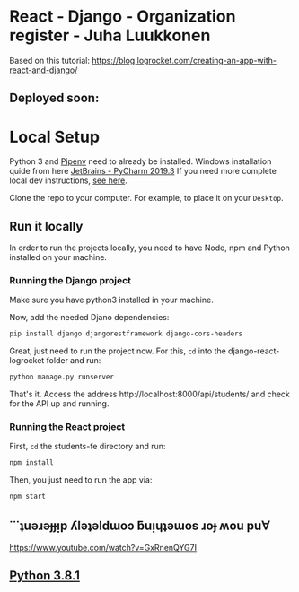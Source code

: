 # React - Django - Organization register - Juha Luukkonen

Based on this tutorial: https://blog.logrocket.com/creating-an-app-with-react-and-django/

## Deployed soon:

# Local Setup

Python 3 and [Pipenv](https://github.com/pypa/pipenv) need to already be installed. Windows installation quide from here [JetBrains - PyCharm 2019.3](https://www.jetbrains.com/help/pycharm/pipenv.html#) If you need more complete local dev instructions, [see here](https://djangoforbeginners.com/initial-setup/).

Clone the repo to your computer. For example, to place it on your `Desktop`.

## Run it locally

In order to run the projects locally, you need to have Node, npm and Python installed on your machine.

### Running the Django project

Make sure you have python3 installed in your machine.

Now, add the needed Djano dependencies:

```bash
pip install django djangorestframework django-cors-headers
```

Great, just need to run the project now. For this, `cd` into the django-react-logrocket folder and run:

```bash
python manage.py runserver
```

That's it. Access the address http://localhost:8000/api/students/ and check for the API up and running.

### Running the React project

First, `cd` the students-fe directory and run:

```bash
npm install
```

Then, you just need to run the app via:

```bash
npm start
```

##  &#729;&#729;&#729;&#647;u&#477;&#633;&#477;&#607;&#607;&#7433;p &#654;l&#477;&#647;&#477;ld&#623;o&#596; &#387;u&#7433;&#613;&#647;&#477;&#623;os &#633;o&#607; &#653;ou pu&#8704;

https://www.youtube.com/watch?v=GxRnenQYG7I

## [Python 3.8.1 ](https://www.python.org/downloads/release/python-381/)

